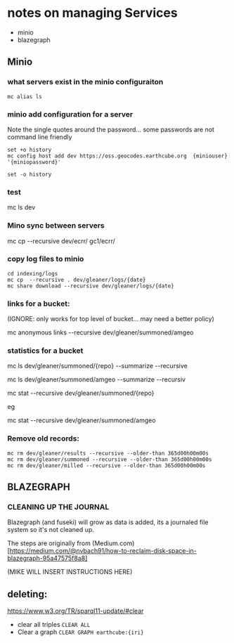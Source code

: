 # notes on managing Services

* minio
* blazegraph


## Minio
### what servers exist in the minio configuraiton

`mc alias ls`

### minio add configuration for a server
Note the single quotes around the password... some passwords are   not command line friendly
```shell
set +o history
mc config host add dev https://oss.geocodes.earthcube.org  {miniouser} '{miniopassword}'

set -o history
```

### test
mc ls dev

### Mino sync between servers
mc cp --recursive dev/ecrr/ gc1/ecrr/

### copy log files to minio

```shell
cd indexing/logs
mc cp  --recursive . dev/gleaner/logs/{date}
mc share download --recursive dev/gleaner/logs/{date}

```
### links for a bucket:

(IGNORE: only works for top level of bucket... may need a better policy)

mc anonymous links --recursive dev/gleaner/summoned/amgeo

### statistics for a bucket
mc ls dev/gleaner/summoned/{repo} --summarize --recursive

mc ls dev/gleaner/summoned/amgeo --summarize --recursiv


mc stat --recursive  dev/gleaner/summoned/{repo}

eg

mc stat --recursive  dev/gleaner/summoned/amgeo

### Remove old records:

```
mc rm dev/gleaner/results --recursive --older-than 365d00h00m00s
mc rm dev/gleaner/summoned --recursive --older-than 365d00h00m00s
mc rm dev/gleaner/milled --recursive --older-than 365d00h00m00s
```

## BLAZEGRAPH
### CLEANING UP THE JOURNAL
Blazegraph (and fuseki) will grow as data is added, its a journaled file system so it's not 
cleaned up.

The steps  are originally from (Medium.com)[https://medium.com/@nvbach91/how-to-reclaim-disk-space-in-blazegraph-95a47575f8a8]

(MIKE WILL INSERT INSTRUCTIONS HERE)



## deleting:
https://www.w3.org/TR/sparql11-update/#clear
* clear all triples
`CLEAR ALL`
* Clear a graph
`CLEAR GRAPH earthcube:{iri}`
